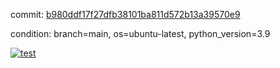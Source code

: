 commit: [b980ddf17f27dfb38101ba811d572b13a39570e9](https://github.com/rcmdnk/chatgpt-prompt-wrapper/tree/b980ddf17f27dfb38101ba811d572b13a39570e9)

condition: branch=main, os=ubuntu-latest, python_version=3.9

[![test](https://github.com/rcmdnk/chatgpt-prompt-wrapper/actions/workflows/test.yml/badge.svg)](https://github.com/rcmdnk/chatgpt-prompt-wrapper/actions/runs/12003603653)

